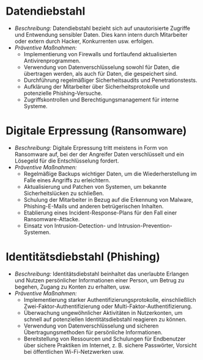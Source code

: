 # Datendiebstahl
- _Beschreibung:_ Datendiebstahl bezieht sich auf unautorisierte Zugriffe und Entwendung sensibler Daten. Dies kann intern durch Mitarbeiter oder extern durch Hacker, Konkurrenten usw. erfolgen.
- _Präventive Maßnahmen:_
    - Implementierung von Firewalls und fortlaufend aktualisierten Antivirenprogrammen.
    - Verwendung von Datenverschlüsselung sowohl für Daten, die übertragen werden, als auch für Daten, die gespeichert sind.
    - Durchführung regelmäßiger Sicherheitsaudits und Penetrationstests.
    - Aufklärung der Mitarbeiter über Sicherheitsprotokolle und potenzielle Phishing-Versuche.
    - Zugriffskontrollen und Berechtigungsmanagement für interne Systeme.
# Digitale Erpressung (Ransomware)
- _Beschreibung:_ Digitale Erpressung tritt meistens in Form von Ransomware auf, bei der der Angreifer Daten verschlüsselt und ein Lösegeld für die Entschlüsselung fordert.
- _Präventive Maßnahmen:_
    - Regelmäßige Backups wichtiger Daten, um die Wiederherstellung im Falle eines Angriffs zu erleichtern.
    - Aktualisierung und Patchen von Systemen, um bekannte Sicherheitslücken zu schließen.
    - Schulung der Mitarbeiter in Bezug auf die Erkennung von Malware, Phishing-E-Mails und anderen betrügerischen Inhalten.
    - Etablierung eines Incident-Response-Plans für den Fall einer Ransomware-Attacke.
    - Einsatz von Intrusion-Detection- und Intrusion-Prevention-Systemen.
# Identitätsdiebstahl (Phishing)
- _Beschreibung:_ Identitätsdiebstahl beinhaltet das unerlaubte Erlangen und Nutzen persönlicher Informationen einer Person, um Betrug zu begehen, Zugang zu Konten zu erhalten, usw.
- _Präventive Maßnahmen:_
    - Implementierung starker Authentifizierungsprotokolle, einschließlich Zwei-Faktor-Authentifizierung oder Multi-Faktor-Authentifizierung.
    - Überwachung ungewöhnlicher Aktivitäten in Nutzerkonten, um schnell auf potenziellen Identitätsdiebstahl reagieren zu können.
    - Verwendung von Datenverschlüsselung und sicheren Übertragungsmethoden für persönliche Informationen.
    - Bereitstellung von Ressourcen und Schulungen für Endbenutzer über sichere Praktiken im Internet, z. B. sichere Passwörter, Vorsicht bei öffentlichen Wi-Fi-Netzwerken usw.